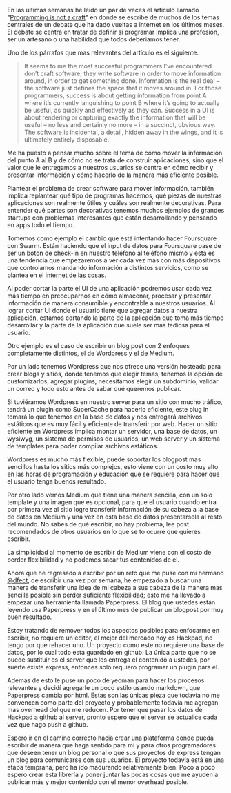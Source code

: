 En las últimas semanas he leido un par de veces el artículo llamado "[Programming is not a craft](http://dannorth.net/2011/01/11/programming-is-not-a-craft/)" en donde se escribe de muchos de los temas centrales de un debate que ha dado vueltas a internet en los últimos meses. El debate se centra en tratar de definir si programar implica una profesión, ser un artesano o una habilidad que todos deberíamos tener.

Uno de los párrafos que mas relevantes del artículo es el siguiente.

> It seems to me the most succesful programmers I’ve encountered don’t craft software; they write software in order to move information around, in order to get something done. Information is the real deal – the software just defines the space that it moves around in. For those programmers, success is about getting information from point A where it’s currently languishing to point B where it’s going to actually be useful, as quickly and effectively as they can. Success in a UI is about rendering or capturing exactly the information that will be useful – no less and certainly no more – in a succinct, obvious way. The software is incidental, a detail, hidden away in the wings, and it is ultimately entirely disposable.

Me ha puesto a pensar mucho sobre el tema de cómo mover la información del punto A al B y de cómo no se trata de construir aplicaciones, sino que el valor que le entregamos a nuestros usuarios se centra en cómo recibir y presentar información y cómo hacerlo de la manera más eficiente posible.

Plantear el problema de crear software para mover información, también implica replantear qué tipo de programas hacemos, qué piezas de nuestras aplicaciones son realmente útiles y cuáles son realmente decorativas. Para entender qué partes son decorativas tenemos muchos ejemplos de grandes startups con problemas interesantes que están desarrollando y pensando en apps todo el tiempo.

Tomemos como ejemplo el cambio que está intentando hacer Foursquare con Swarm. Están haciendo que el input de datos para Foursquare pase de ser un boton de check-in en nuestro teléfono al teléfono mismo y esta es una tendencia que empezaremos a ver cada vez más con más dispositivos que controlamos mandando información a distintos servicios, como se plantea en el [internet de las cosas](http://en.wikipedia.org/wiki/Internet_of_Things).

Al poder cortar la parte el UI de una aplicación podremos usar cada vez más tiempo en preocuparnos en cómo almacenar, procesar y presentar información de manera consumible y encontrable a nuestros usuarios. Al lograr cortar UI donde el usuario tiene que agregar datos a nuestra aplicación, estamos cortando la parte de la aplicación que toma más tiempo desarrollar y la parte de la aplicación que suele ser más tediosa para el usuario.

Otro ejemplo es el caso de escribir un blog post con 2 enfoques completamente distintos, el de Wordpress y el de Medium.

Por un lado tenemos Wordpress que nos ofrece una versión hosteada para crear blogs y sitios, donde tenemos que elegir temas, tenemos la opción de customizarlos, agregar plugins, necesitamos elegir un subdominio, validar un correo y todo esto antes de sabar qué queremos publicar.

Si tuviéramos Wordpress en nuestro server para un sitio con mucho tráfico, tendrá un plugin como SuperCache para hacerlo eficiente, este plug in tomará lo que tenemos en la base de datos y nos entregará archivos estáticos que es muy fácil y eficiente de transferir por web. Hacer un sitio eficiente en Wordpress implica montar un servidor, una base de datos, un wysiwyg, un sistema de permisos de usuarios, un web server y un sistema de templates para poder compilar archivos estáticos.

Wordpress es mucho más flexible, puede soportar los blogpost mas sencillos hasta los sitios más complejos, esto viene con un costo muy alto en las horas de programación y educación que se requiere para hacer que el usuario tenga buenos resultado. 

Por otro lado vemos Medium que tiene una manera sencilla, con un solo template y una imagen que es opcional, para que el usuario cuando entra por primera vez al sitio logre transferir información de su cabeza a la base de datos en Medium y una vez en esta base de datos presentarsela al resto del mundo. No sabes de qué escribir, no hay problema, lee post recomendados de otros usuarios en lo que se to ocurre que quieres escribir.

La simplicidad al momento de escribir de Medium viene con el costo de perder flexibilidad y no podemos sacar tus contenidos de el.

Ahora que he regresado a escribir por un reto que me puse con mi hermano [@dfect](https://medium.com/@dfect), de escribir una vez por semana, he empezado a buscar una manera de transferir una idea de mi cabeza a sus cabeza de la manera mas sencilla posible sin perder suficiente flexibilidad; esto me ha llevado a empezar una herramienta llamada Paperpress. El blog que ustedes están leyendo usa Paperpress y en el último mes de publicar un blogpost por muy buen resultado.

Estoy tratando de remover todos los aspectos posibles para enfocarme en escribir, no requiere un editor, el mejor del mercado hoy es Hackpad, no tengo por que rehacer uno. Un proyecto como este no requiere una base de datos, por lo cual todo esta guardado en github. La única parte que no se puede sustituir es el server que les entrega el contenido a ustedes, por suerte existe express, entonces solo requiero programar un plugin para él. 

Además de esto le puse un poco de yeoman para hacer los procesos relevantes y decidí agregarle un poco estilo usando markdown, que Paperpress cambia por html. Estas son las únicas pieza que todavía no me convencen como parte del proyecto y probablemente todavia me agregan mas overhead del que me reducen. Por tener que pasar los datos de Hackpad a github al server, pronto espero que el server se actualice cada vez que hago push a github.

Espero ir en el camino correcto hacia crear una plataforma donde pueda escribir de manera que haga sentido para mi y para otros programadores que deseen tener un blog personal o que sus proyectos de express tengan un blog para comunicarse con sus usuarios. El proyecto todavía está en una etapa temprana, pero ha ido madurando relativamente bien. Poco a poco espero crear esta librería y poner juntar las pocas cosas que me ayuden a publicar más y mejor contenido con el menor overhead posible.
